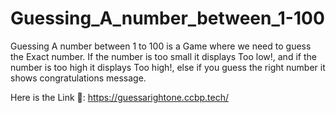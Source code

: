 # Guessing_A_number_between_1-100
Guessing A number between 1 to 100 is a Game where we need to guess the Exact number. If the number is too small it displays Too low!, and if the number is too high it displays Too high!, else if you guess the right number it shows congratulations message.

Here is the Link 🔗: https://guessarightone.ccbp.tech/
